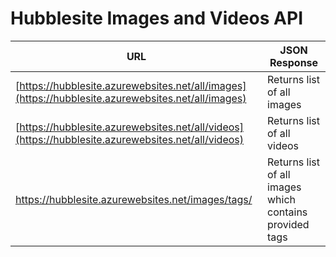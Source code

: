 # Hubblesite Images and Videos API


| URL | JSON Response |
| --- | --- |
| [https://hubblesite.azurewebsites.net/all/images](https://hubblesite.azurewebsites.net/all/images) | Returns list of all images |
| [https://hubblesite.azurewebsites.net/all/videos](https://hubblesite.azurewebsites.net/all/videos) | Returns list of all videos |
| [https://hubblesite.azurewebsites.net/images/tags/<tags>](https://hubblesite.azurewebsites.net/images/tags/<tags>) | Returns list of all images which contains provided tags |
